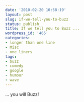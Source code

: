```yaml
---
date: '2010-02-20 10:58:19'
layout: post
slug: if-we-tell-you-to-buzz
status: publish
title: If we tell you to Buzz ...
wordpress_id: '465'
categories:
- longer than one line
- Misc
- one liners
tags:
- buzz
- comedy
- google
- humour
- wave
---
```


... you will Buzz!




